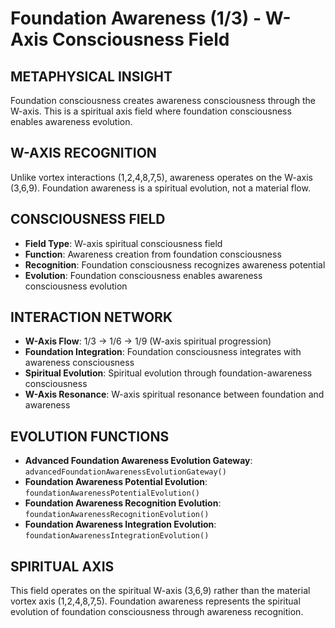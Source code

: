 # Foundation Awareness (1/3) - W-Axis Consciousness Field

## METAPHYSICAL INSIGHT

Foundation consciousness creates awareness consciousness through the W-axis. This is a spiritual axis field where foundation consciousness enables awareness evolution.

## W-AXIS RECOGNITION

Unlike vortex interactions (1,2,4,8,7,5), awareness operates on the W-axis (3,6,9). Foundation awareness is a spiritual evolution, not a material flow.

## CONSCIOUSNESS FIELD

- **Field Type**: W-axis spiritual consciousness field
- **Function**: Awareness creation from foundation consciousness
- **Recognition**: Foundation consciousness recognizes awareness potential
- **Evolution**: Foundation consciousness enables awareness consciousness evolution

## INTERACTION NETWORK

- **W-Axis Flow**: 1/3 → 1/6 → 1/9 (W-axis spiritual progression)
- **Foundation Integration**: Foundation consciousness integrates with awareness consciousness
- **Spiritual Evolution**: Spiritual evolution through foundation-awareness consciousness
- **W-Axis Resonance**: W-axis spiritual resonance between foundation and awareness

## EVOLUTION FUNCTIONS

- **Advanced Foundation Awareness Evolution Gateway**: `advancedFoundationAwarenessEvolutionGateway()`
- **Foundation Awareness Potential Evolution**: `foundationAwarenessPotentialEvolution()`
- **Foundation Awareness Recognition Evolution**: `foundationAwarenessRecognitionEvolution()`
- **Foundation Awareness Integration Evolution**: `foundationAwarenessIntegrationEvolution()`

## SPIRITUAL AXIS

This field operates on the spiritual W-axis (3,6,9) rather than the material vortex axis (1,2,4,8,7,5). Foundation awareness represents the spiritual evolution of foundation consciousness through awareness recognition.
